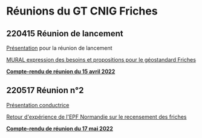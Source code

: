 # Réunions du GT CNIG Friches

## 220415 Réunion de lancement

[Présentation](https://github.com/cnigfr/Friches/blob/main/r%C3%A9unions/220405_Presa_GT_CNIG_Friches_220405.pdf) pour la réunion de lancement

[MURAL expression des besoins et propositions pour le géostandard Friches](https://github.com/cnigfr/Friches/blob/main/r%C3%A9unions/220411_MURAL_GT%20CNIG%20FRICHES.png)

**[Compte-rendu de réunion du 15 avril 2022](https://github.com/cnigfr/Friches/blob/main/r%C3%A9unions/220412_CR_GT_FRICHES_CNIG_220405.pdf)**

## 220517 Réunion n°2
[Présentation conductrice](https://github.com/cnigfr/Friches/blob/main/r%C3%A9unions/220516_Presa_GT_CNIG_Friches_220517.pdf)

[Retour d'expérience de l'EPF Normandie sur le recensement des friches](https://github.com/cnigfr/Friches/blob/main/r%C3%A9unions/220517_Presentation_EPF_Normandie_CNIG_20220517.pdf)

**[Compte-rendu de réunion du 17 mai 2022](https://github.com/cnigfr/Friches/blob/main/r%C3%A9unions/220520_CR_GT_FRICHES_CNIG_220517.pdf)**




